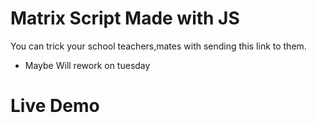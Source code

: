 # Matrix Script Made with JS

 You can trick your school teachers,mates with sending this link to them.
- Maybe Will rework on tuesday

# Live Demo

